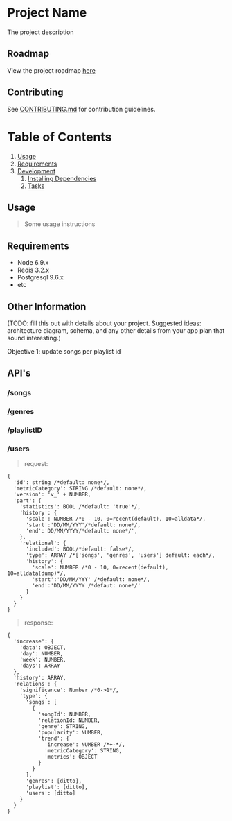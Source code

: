 # Project Name

The project description

## Roadmap

View the project roadmap [here](LINK_TO_DOC)

## Contributing

See [CONTRIBUTING.md](CONTRIBUTING.md) for contribution guidelines.

# Table of Contents

1. [Usage](#Usage)
1. [Requirements](#requirements)
1. [Development](#development)
    1. [Installing Dependencies](#installing-dependencies)
    1. [Tasks](#tasks)

## Usage

> Some usage instructions

## Requirements

- Node 6.9.x
- Redis 3.2.x
- Postgresql 9.6.x
- etc

## Other Information

(TODO: fill this out with details about your project. Suggested ideas: architecture diagram, schema, and any other details from your app plan that sound interesting.)

Objective 1: update songs per playlist id 

## API's

### /songs
### /genres
### /playlistID
### /users 
> request:
```
{
  'id': string /*default: none*/,
  'metricCategory': STRING /*default: none*/,
  'version': 'v_' + NUMBER,
  'part': { 
    'statistics': BOOL /*default: 'true'*/,
    'history': {
      'scale': NUMBER /*0 - 10, 0=recent(default), 10=alldata*/, 
      'start':'DD/MM/YYY'/*default: none*/,
      'end':'DD/MM/YYYY/*default: none*/',
    },
    'relational': {
      'included': BOOL/*default: false*/,
      'type': ARRAY /*['songs', 'genres', 'users'] default: each*/,
      'history': {
        'scale': NUMBER /*0 - 10, 0=recent(default), 10=alldata(dump)*/, 
        'start':'DD/MM/YYY' /*default: none*/,
        'end':'DD/MM/YYYY /*defaut: none*/'
      }
    }
  }
}
```
> response:
```
{
  'increase': {
    'data': OBJECT, 
    'day': NUMBER,
    'week': NUMBER,
    'days': ARRAY
  },
  'history': ARRAY,
  'relations': {
    'significance': Number /*0->1*/,
    'type': {
      'songs': [
        {
          'songId': NUMBER,
          'relationId: NUMBER,
          'genre': STRING,
          'popularity': NUMBER,
          'trend': {
            'increase': NUMBER /*+-*/,
            'metricCategory': STRING,
            'metrics': OBJECT
          }
        }
      ],
      'genres': [ditto], 
      'playlist': [ditto],
      'users': [ditto]
    }
  }
}
```

 

